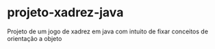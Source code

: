 # projeto-xadrez-java
Projeto de um jogo de xadrez em java com intuito de fixar conceitos de orientação a objeto
